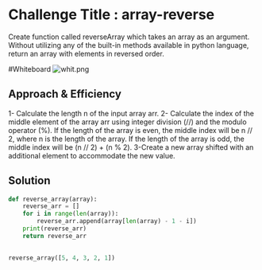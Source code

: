 # Challenge Title : array-reverse

Create function called reverseArray which takes an array as an argument. Without utilizing any of the built-in methods available in python language, return an array with elements in reversed order.

#Whiteboard
![whit.png](./ehit.png.png "reversArray")

## Approach & Efficiency
1- Calculate the length n of the input array arr.
2- Calculate the index of the middle element of the array arr using integer division (//) and the modulo operator (%). If the length of the array is even, the middle index will be n // 2, where n is the length of the array. If the length of the array is odd, the middle index will be (n // 2) + (n % 2).
3-Create a new array shifted with an additional element to accommodate the new value.



## Solution

``` python
def reverse_array(array):
    reverse_arr = []
    for i in range(len(array)):
        reverse_arr.append(array[len(array) - 1 - i])
    print(reverse_arr)
    return reverse_arr
   

reverse_array([5, 4, 3, 2, 1])
```
